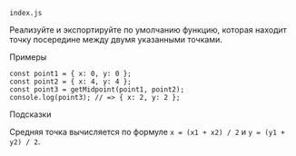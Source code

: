`index.js`

Реализуйте и экспортируйте по умолчанию функцию, которая находит точку посередине между двумя указанными точками.

Примеры

```
const point1 = { x: 0, y: 0 };
const point2 = { x: 4, y: 4 };
const point3 = getMidpoint(point1, point2);
console.log(point3); // => { x: 2, y: 2 };
```

Подсказки

Средняя точка вычисляется по формуле `x = (x1 + x2) / 2` и `y = (y1 + y2) / 2`.